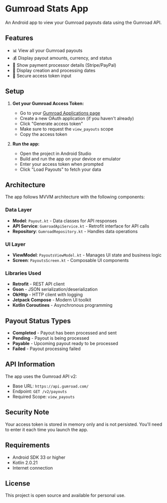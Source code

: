 # Gumroad Stats App

An Android app to view your Gumroad payouts data using the Gumroad API.

## Features

- 📊 View all your Gumroad payouts
- 💰 Display payout amounts, currency, and status
- 🏦 Show payment processor details (Stripe/PayPal)
- 📅 Display creation and processing dates
- 🔐 Secure access token input

## Setup

1. **Get your Gumroad Access Token:**
   - Go to your [Gumroad Applications page](https://app.gumroad.com/applications)
   - Create a new OAuth application (if you haven't already)
   - Click "Generate access token"
   - Make sure to request the `view_payouts` scope
   - Copy the access token

2. **Run the app:**
   - Open the project in Android Studio
   - Build and run the app on your device or emulator
   - Enter your access token when prompted
   - Click "Load Payouts" to fetch your data

## Architecture

The app follows MVVM architecture with the following components:

### Data Layer
- **Model**: `Payout.kt` - Data classes for API responses
- **API Service**: `GumroadApiService.kt` - Retrofit interface for API calls
- **Repository**: `GumroadRepository.kt` - Handles data operations

### UI Layer
- **ViewModel**: `PayoutsViewModel.kt` - Manages UI state and business logic
- **Screen**: `PayoutsScreen.kt` - Composable UI components

### Libraries Used
- **Retrofit** - REST API client
- **Gson** - JSON serialization/deserialization
- **OkHttp** - HTTP client with logging
- **Jetpack Compose** - Modern UI toolkit
- **Kotlin Coroutines** - Asynchronous programming

## Payout Status Types

- **Completed** - Payout has been processed and sent
- **Pending** - Payout is being processed
- **Payable** - Upcoming payout ready to be processed
- **Failed** - Payout processing failed

## API Information

The app uses the Gumroad API v2:
- Base URL: `https://api.gumroad.com/`
- Endpoint: `GET /v2/payouts`
- Required Scope: `view_payouts`

## Security Note

Your access token is stored in memory only and is not persisted. You'll need to enter it each time you launch the app.

## Requirements

- Android SDK 33 or higher
- Kotlin 2.0.21
- Internet connection

## License

This project is open source and available for personal use.

